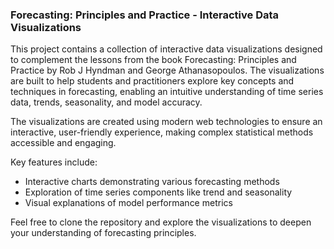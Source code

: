 ### Forecasting: Principles and Practice - Interactive Data Visualizations

This project contains a collection of interactive data visualizations designed to complement the lessons from the book Forecasting: Principles and Practice by Rob J Hyndman and George Athanasopoulos. The visualizations are built to help students and practitioners explore key concepts and techniques in forecasting, enabling an intuitive understanding of time series data, trends, seasonality, and model accuracy.

The visualizations are created using modern web technologies to ensure an interactive, user-friendly experience, making complex statistical methods accessible and engaging.

Key features include:

- Interactive charts demonstrating various forecasting methods
- Exploration of time series components like trend and seasonality
- Visual explanations of model performance metrics

Feel free to clone the repository and explore the visualizations to deepen your understanding of forecasting principles.
